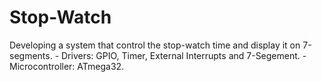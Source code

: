 # Stop-Watch
Developing a system that control the stop-watch time  and display it on 7-segments. - Drivers: GPIO, Timer, External Interrupts and 7-Segement. - Microcontroller: ATmega32.
